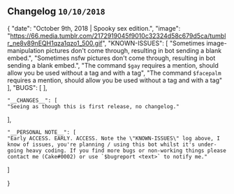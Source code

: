 ## Changelog `10/10/2018`
{
  "date": "October 9th, 2018 | Spooky sex edition.",
  "image": "https://66.media.tumblr.com/2172919045f9010c32324d58c679d5ca/tumblr_ne8v89nEQH1qza1qzo1_500.gif",
  "KNOWN-ISSUES": [
    "Sometimes image-manipulation pictures don't come through, resulting in bot sending a blank embed.",
    "Sometimes nsfw pictures don't come through, resulting in bot sending a blank embed.",
	"The command `$gay` requires a mention, should allow you be used without a tag and with a tag",
	"The command `$facepalm` requires a mention, should allow you be used without a tag and with a tag"
  ],
    "BUGS": [ ],


    "__CHANGES__": [
    "Seeing as though this is first release, no changelog."
  ],

    "__PERSONAL NOTE__": [
    "Early ACCESS. EARLY. ACCESS. Note the \"KNOWN-ISSUES\" log above, I know of issues, you're planning / using this bot whilst it's under-going heavy coding. If you find more bugs or non-working things please contact me (Cake#0002) or use `$bugreport <text>` to notify me." 
  ]

}
